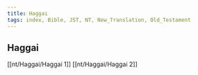 ```yaml
---
title: Haggai
tags: index, Bible, JST, NT, New_Translation, Old_Testament
---
```


## Haggai

[[nt/Haggai/Haggai 1]]
[[nt/Haggai/Haggai 2]]
